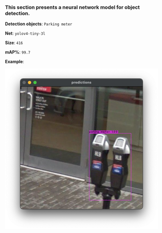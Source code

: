 ### This section presents a neural network model for object detection.

**Detection objects**: `Parking meter`

**Net**: `yolov4-tiny-3l`

**Size**: `416`

**mAP%**: `99.7`

**Example**:

![example](./example.png)
